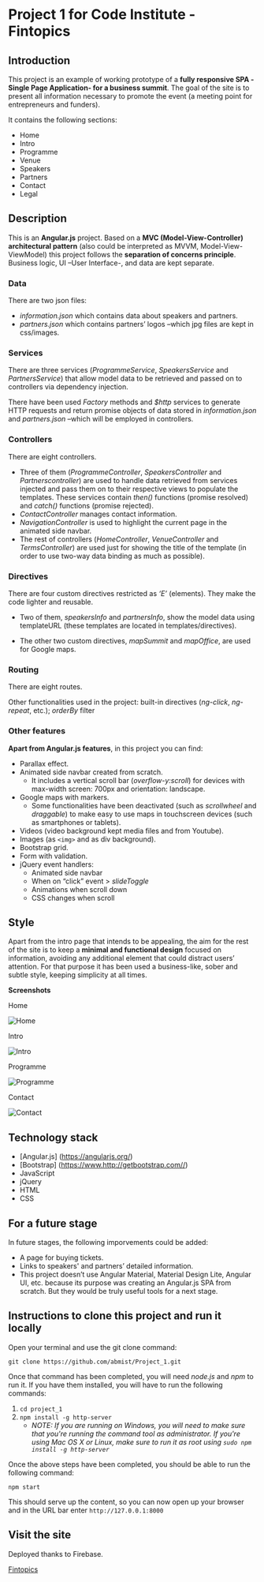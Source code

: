 # Project 1 for Code Institute - Fintopics 

## Introduction
This project is an example of working prototype of a **fully responsive SPA -Single Page Application- for a business summit**. The goal of the site is to present all information necessary to promote the event (a meeting point for entrepreneurs and funders). 

It contains the following sections:
* Home
* Intro 
* Programme
* Venue
* Speakers
* Partners
* Contact
* Legal

## Description
This is an **Angular.js** project. Based on a **MVC (Model-View-Controller) architectural pattern** (also could be interpreted as MVVM, Model-View-ViewModel) this project follows the **separation of concerns principle**. Business logic, UI –User Interface-, and data are kept separate.
 
### Data

There are two json files:

* *information.json* which contains data about speakers and partners.
* *partners.json* which contains partners’ logos –which jpg files are kept in css/images.

### Services

There are three services (*ProgrammeService*, *SpeakersService* and *PartnersService*) that allow model data to be retrieved and passed on to controllers via dependency injection.

There have been used *Factory* methods and *$http* services to generate HTTP requests and return promise objects of data stored in *information.json* and *partners.json* –which will be employed in controllers.

### Controllers

There are eight controllers. 

* Three of them (*ProgrammeController*, *SpeakersController* and *Partnerscontroller*) are used to handle data retrieved from services injected and pass them on to their respective views to populate the templates. These services contain *then()* functions (promise resolved) and *catch()* functions (promise rejected).
* *ContactController* manages contact information.
* *NavigationController* is used to highlight the current page in the animated side navbar.
* The rest of controllers (*HomeController*, *VenueController* and *TermsController*) are used just for showing the title of the template (in order to use two-way data binding as much as possible).

### Directives

There are four custom directives restricted as *‘E’* (elements). They make the code lighter and reusable.

* Two of them, *speakersInfo* and *partnersInfo*, show the model data using templateURL (these templates are located in templates/directives).

* The other two custom directives, *mapSummit* and *mapOffice*, are used for Google maps.

### Routing

There are eight routes. 

Other functionalities used in the project: built-in directives (*ng-click*, *ng-repeat*, etc.); *orderBy* filter 


### Other features

**Apart from Angular.js features**, in this project you can find: 

* Parallax effect.
* Animated side navbar created from scratch. 
	* It includes a vertical scroll bar (*overflow-y:scroll*) for devices with max-width screen: 700px and orientation: landscape. 
* Google maps with markers. 
	* Some functionalities have been deactivated (such as *scrollwheel* and *draggable*) to make easy to use maps in touchscreen devices (such as smartphones or tablets). 
* Videos (video background kept media files and from Youtube). 
* Images (as `<img>` and as div background).
* Bootstrap grid.
* Form with validation.
* jQuery event handlers:
	* Animated side navbar
	* When on “click” event > *slideToggle* 
	* Animations when scroll down
	* CSS changes when scroll

## Style
Apart from the intro page that intends to be appealing, the aim for the rest of the site is to keep a **minimal and functional design** focused on information, avoiding any additional element that could distract users’ attention. For that purpose it has been used a business-like, sober and subtle style, keeping simplicity at all times.  

**Screenshots**

Home

![Home](https://github.com/abmist/Project_1/blob/master/media/images_for_README/project_1_home.jpg)

Intro

![Intro](https://github.com/abmist/Project_1/blob/master/media/images_for_README/project_1_intro.jpg)

Programme

![Programme](https://github.com/abmist/Project_1/blob/master/media/images_for_README/project_1_programme.jpg)

Contact

![Contact](https://github.com/abmist/Project_1/blob/master/media/images_for_README/project_1_contact.jpg)


## Technology stack
* [Angular.js] (https://angularjs.org/)
* [Bootstrap] (https://www.http://getbootstrap.com//)
* JavaScript
* jQuery
* HTML
* CSS

## For a future stage
In future stages, the following imporvements could be added:
* A page for buying tickets.  
* Links to speakers' and partners’ detailed information.
* This project doesn’t use Angular Material, Material Design Lite, Angular UI, etc. because its purpose was creating an Angular.js SPA from scratch. But they would be truly useful tools for a next stage.

## Instructions to clone this project and run it locally

Open your terminal and use the git clone command:

`git clone https://github.com/abmist/Project_1.git`

Once that command has been completed, you will need *node.js* and *npm* to run it. If you have them installed, you will have to run the following commands:

1. `cd project_1`
2. `npm install -g http-server` 
	* *NOTE: If you are running on Windows, you will need to make sure that you're running the command tool as administrator. If you're using Mac OS X or Linux, make sure to run it as root using `sudo npm install -g http-server`*

Once the above steps have been completed, you should be able to run the following command:

`npm start`

This should serve up the content, so you can now open up your browser and in the URL bar enter `http://127.0.0.1:8000`

## Visit the site

Deployed thanks to Firebase.

[Fintopics](https://fintopics-project.firebaseapp.com/#/)


